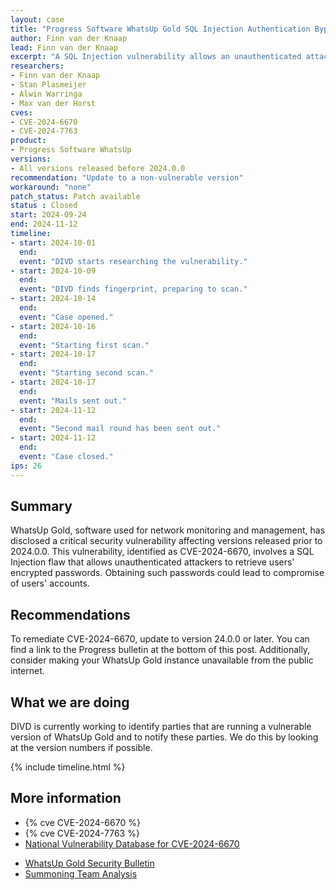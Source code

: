 ```yaml
---
layout: case
title: "Progress Software WhatsUp Gold SQL Injection Authentication Bypass"
author: Finn van der Knaap
lead: Finn van der Knaap
excerpt: "A SQL Injection vulnerability allows an unauthenticated attacker to retrieve the users encrypted password"
researchers:
- Finn van der Knaap
- Stan Plasmeijer
- Alwin Warringa
- Max van der Horst
cves:
- CVE-2024-6670
- CVE-2024-7763
product:
- Progress Software WhatsUp
versions: 
- All versions released before 2024.0.0
recommendation: "Update to a non-vulnerable version"
workaround: "none"
patch_status: Patch available
status : Closed
start: 2024-09-24
end: 2024-11-12
timeline:
- start: 2024-10-01
  end:
  event: "DIVD starts researching the vulnerability."
- start: 2024-10-09
  end:
  event: "DIVD finds fingerprint, preparing to scan."
- start: 2024-10-14
  end:
  event: "Case opened."
- start: 2024-10-16
  end:
  event: "Starting first scan."
- start: 2024-10-17
  end:
  event: "Starting second scan."
- start: 2024-10-17
  end:
  event: "Mails sent out."
- start: 2024-11-12
  end:
  event: "Second mail round has been sent out."
- start: 2024-11-12
  end:
  event: "Case closed."
ips: 26
---
```


## Summary
WhatsUp Gold, software used for network monitoring and management, has disclosed a critical security vulnerability affecting versions released prior to 2024.0.0. This vulnerability, identified as CVE-2024-6670, involves a SQL Injection flaw that allows unauthenticated attackers to retrieve users' encrypted passwords. Obtaining such passwords could lead to compromise of users' accounts.

## Recommendations

To remediate CVE-2024-6670, update to version 24.0.0 or later. You can find a link to the Progress bulletin at the bottom of this post. Additionally, consider making your WhatsUp Gold instance unavailable from the public internet.

## What we are doing

DIVD is currently working to identify parties that are running a vulnerable version of WhatsUp Gold and to notify these parties. We do this by looking at the version numbers if possible. 

{% include timeline.html %}

## More information

* {% cve CVE-2024-6670 %}
* {% cve CVE-2024-7763 %}
* [National Vulnerability Database for CVE-2024-6670](https://nvd.nist.gov/vuln/detail/CVE-2024-6670)
- [WhatsUp Gold Security Bulletin](https://community.progress.com/s/article/WhatsUp-Gold-Security-Bulletin-August-2024)
- [Summoning Team Analysis](https://summoning.team/blog/progress-whatsup-gold-sqli-cve-2024-6670/)
